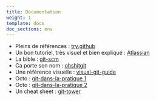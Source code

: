 ```yaml
---
title: Documentation
weight: 1
template: docs
doc_sections: env
---
```


* Pleins de références : [try.github](https://try.github.io/)
* Un bon tutoriel, très visuel et bien expliqué : [Atlassian](https://www.atlassian.com/fr/git/tutorials)
* La bible : [git-scm](https://git-scm.com/)
* Ca porte son nom : [ohshitgit](https://ohshitgit.com/)
* Une référence visuelle : [visual-git-guide](https://marklodato.github.io/visual-git-guide/index-fr.html)
* Octo : [git-dans-la-pratique 1](https://blog.octo.com/git-dans-la-pratique-12/)
* Octo : [git-dans-la-pratique 2](https://blog.octo.com/git-dans-la-pratique-22/)
* Un cheat sheet : [git-tower](https://www.git-tower.com/blog/git-cheat-sheet/)

